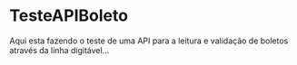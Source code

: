 # TesteAPIBoleto
Aqui esta fazendo o teste de uma API para a leitura e validação de boletos através da linha digitável...
